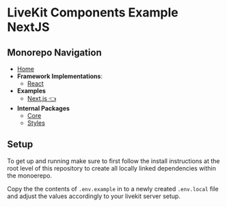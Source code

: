 # LiveKit Components Example **NextJS**

<!--NAV_START-->

## Monorepo Navigation

- [Home](/README.md)
- **Framework Implementations**:
  - [React](/packages/react/README.md)
- **Examples**
  - [Next.js 👈](/examples/nextjs/README.md)
- **Internal Packages**
  - [Core](/packages/core/README.md)
  - [Styles](/packages/styles/README.md)

<!--NAV_END-->

## Setup

To get up and running make sure to first follow the install instructions at the root level of this repository to create all locally linked dependencies within the monoerepo.

Copy the the contents of `.env.example` in to a newly created `.env.local` file and adjust the values accordingly to your livekit server setup.
